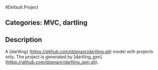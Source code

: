#Default.Project

## Categories: MVC, dartling

## Description

A [dartling] (https://github.com/dzenanr/dartling.git) model with projects only. 
The project is generated by [dartling_gen] 
(https://github.com/dzenanr/dartling_gen.git). 




